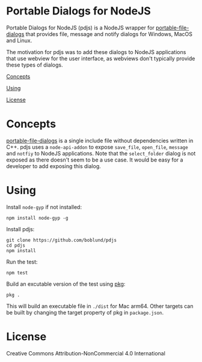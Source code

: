 # Portable Dialogs for NodeJS

Portable Dialogs for NodeJS (pdjs) is a NodeJS wrapper for [portable-file-dialogs](https://github.com/samhocevar/portable-file-dialogs) that provides file, message and notify dialogs for Windows, MacOS and Linux.

The motivation for pdjs was to add these dialogs to NodeJS applications that use webview for the user interface, as webviews don't typically provide these types of dialogs.

[Concepts](#concepts)

[Using](#using)

[License](#license)

# Concepts <a name="concepts"></a>

[portable-file-dialogs](https://github.com/samhocevar/portable-file-dialogs) is a single include file without dependencies written in C++. pdjs uses a ```node-api-addon``` to expose ```save_file```, ```open_file```, ```message``` and ```notfiy``` to NodeJS applications. Note that the ```select_folder``` dialog is not exposed as there doesn't seem to be a use case. It would be easy for a developer to add exposing this dialog.

# Using <a name="using"></a>

Install ```node-gyp``` if not installed:

```
npm install node-gyp -g
```

Install pdjs:

```
git clone https://github.com/boblund/pdjs
cd pdjs
npm install
```

Run the test:

```
npm test
```

Build an excutable version of the test using [pkg](https://www.npmjs.com/package/pkg):

```
pkg .
```

This will build an executable file in ```./dist``` for Mac arm64. Other targets can be built by changing the target property of pkg in ```package.json```.

# License <a name="license"></a>

Creative Commons Attribution-NonCommercial 4.0 International
